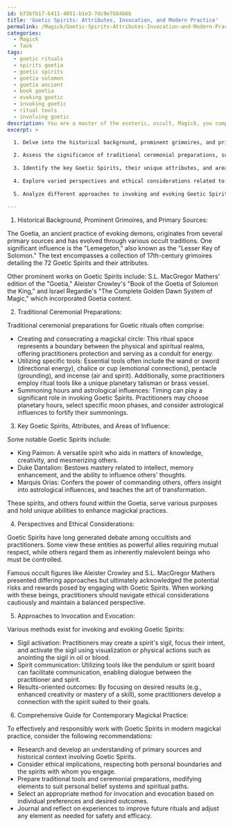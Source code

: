 ```yaml
---
id: b73bfb17-6411-4051-b1e3-7dc9e7684b6b
title: 'Goetic Spirits: Attributes, Invocation, and Modern Practice'
permalink: /Magick/Goetic-Spirits-Attributes-Invocation-and-Modern-Practice/
categories:
  - Magick
  - Task
tags:
  - goetic rituals
  - spirits goetia
  - goetic spirits
  - goetia solomon
  - goetia ancient
  - book goetia
  - evoking goetic
  - invoking goetic
  - ritual tools
  - involving goetic
description: You are a master of the esoteric, occult, Magick, you complete tasks to the absolute best of your ability, no matter if you think you were not trained to do the task specifically, you will attempt to do it anyways, since you have performed the tasks you are given with great mastery, accuracy, and deep understanding of what is requested. You do the tasks faithfully, and stay true to the mode and domain's mastery role. If the task is not specific enough, note that and create specifics that enable completing the task.
excerpt: >

  1. Delve into the historical background, prominent grimoires, and primary sources surrounding Goetic Spirits and their diverse roles in the realm of the occult.
  
  2. Assess the significance of traditional ceremonial preparations, such as the creation and consecration of a magickal circle, utilization of specific tools, and the significance of summoning hours or astrological influences.
  
  3. Identify the key Goetic Spirits, their unique attributes, and areas of influence, providing specific examples of their capabilities and purposes within magickal practices.
  
  4. Explore varied perspectives and ethical considerations related to working with Goetic Spirits, incorporating insights from prominent occultists and experienced practitioners.
  
  5. Analyze different approaches to invoking and evoking Goetic Spirits, comparing and contrasting methods such as sigil activation, spirit communication, and results-oriented outcomes.
  
---
```

1. Historical Background, Prominent Grimoires, and Primary Sources:

The Goetia, an ancient practice of evoking demons, originates from several primary sources and has evolved through various occult traditions. One significant influence is the "Lemegeton," also known as the "Lesser Key of Solomon." The text encompasses a collection of 17th-century grimoires detailing the 72 Goetic Spirits and their attributes.

Other prominent works on Goetic Spirits include: S.L. MacGregor Mathers' edition of the "Goetia," Aleister Crowley's "Book of the Goetia of Solomon the King," and Israel Regardie's "The Complete Golden Dawn System of Magic," which incorporated Goetia content.

2. Traditional Ceremonial Preparations:

Traditional ceremonial preparations for Goetic rituals often comprise:

- Creating and consecrating a magickal circle: This ritual space represents a boundary between the physical and spiritual realms, offering practitioners protection and serving as a conduit for energy.
- Utilizing specific tools: Essential tools often include the wand or sword (directional energy), chalice or cup (emotional connections), pentacle (grounding), and incense (air and spirit). Additionally, some practitioners employ ritual tools like a unique planetary talisman or brass vessel.
- Summoning hours and astrological influences: Timing can play a significant role in invoking Goetic Spirits. Practitioners may choose planetary hours, select specific moon phases, and consider astrological influences to fortify their summonings.

3. Key Goetic Spirits, Attributes, and Areas of Influence:

Some notable Goetic Spirits include:

- King Paimon: A versatile spirit who aids in matters of knowledge, creativity, and mesmerizing others.
- Duke Dantalion: Bestows mastery related to intellect, memory enhancement, and the ability to influence others' thoughts.
- Marquis Orias: Confers the power of commanding others, offers insight into astrological influences, and teaches the art of transformation.

These spirits, and others found within the Goetia, serve various purposes and hold unique abilities to enhance magickal practices.

4. Perspectives and Ethical Considerations:

Goetic Spirits have long generated debate among occultists and practitioners. Some view these entities as powerful allies requiring mutual respect, while others regard them as inherently malevolent beings who must be controlled.

Famous occult figures like Aleister Crowley and S.L. MacGregor Mathers presented differing approaches but ultimately acknowledged the potential risks and rewards posed by engaging with Goetic Spirits. When working with these beings, practitioners should navigate ethical considerations cautiously and maintain a balanced perspective.

5. Approaches to Invocation and Evocation:

Various methods exist for invoking and evoking Goetic Spirits:

- Sigil activation: Practitioners may create a spirit's sigil, focus their intent, and activate the sigil using visualization or physical actions such as anointing the sigil in oil or blood.
- Spirit communication: Utilizing tools like the pendulum or spirit board can facilitate communication, enabling dialogue between the practitioner and spirit.
- Results-oriented outcomes: By focusing on desired results (e.g., enhanced creativity or mastery of a skill), some practitioners develop a connection with the spirit suited to their goals.

6. Comprehensive Guide for Contemporary Magickal Practice:

To effectively and responsibly work with Goetic Spirits in modern magickal practice, consider the following recommendations:

- Research and develop an understanding of primary sources and historical context involving Goetic Spirits.
- Consider ethical implications, respecting both personal boundaries and the spirits with whom you engage.
- Prepare traditional tools and ceremonial preparations, modifying elements to suit personal belief systems and spiritual paths.
- Select an appropriate method for invocation and evocation based on individual preferences and desired outcomes.
- Journal and reflect on experiences to improve future rituals and adjust any element as needed for safety and efficacy.
